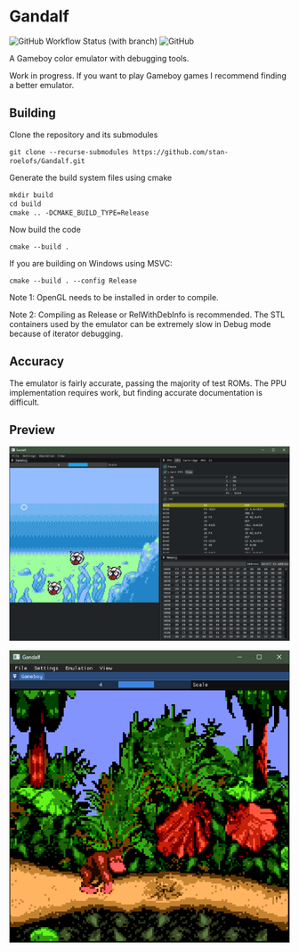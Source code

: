 # Gandalf
![GitHub Workflow Status (with branch)](https://img.shields.io/github/actions/workflow/status/stan-roelofs/Gandalf/cmake.yml?branch=main)
![GitHub](https://img.shields.io/github/license/stan-roelofs/Gandalf)

A Gameboy color emulator with debugging tools.

Work in progress. If you want to play Gameboy games I recommend finding a better emulator.

## Building
Clone the repository and its submodules

```
git clone --recurse-submodules https://github.com/stan-roelofs/Gandalf.git
```

Generate the build system files using cmake

```
mkdir build
cd build
cmake .. -DCMAKE_BUILD_TYPE=Release
```

Now build the code
```
cmake --build .
```

If you are building on Windows using MSVC: 
```
cmake --build . --config Release
```

Note 1: OpenGL needs to be installed in order to compile. 

Note 2: Compiling as Release or RelWithDebInfo is recommended. The STL containers used by the emulator can be extremely slow in Debug mode because of iterator debugging. 

## Accuracy
The emulator is fairly accurate, passing the majority of test ROMs. The PPU implementation requires work, but finding accurate documentation is difficult. 

## Preview
![gold.png](data/gold.png)

![dkc.png](data/dkc.png)